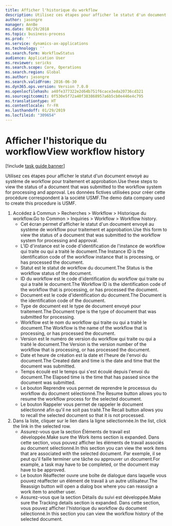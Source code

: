 ```yaml
---
title: Afficher l'historique du workflow
description: Utilisez ces étapes pour afficher le statut d'un document envoyé au système de workflow pour traitement et approbation.
author: jasongre
manager: AnnBe
ms.date: 08/29/2018
ms.topic: business-process
ms.prod: ''
ms.service: dynamics-ax-applications
ms.technology: ''
ms.search.form: WorkflowStatus
audience: Application User
ms.reviewer: sericks
ms.search.scope: Core, Operations
ms.search.region: Global
ms.author: jasongre
ms.search.validFrom: 2016-06-30
ms.dyn365.ops.version: Version 7.0.0
ms.openlocfilehash: a40fe377322e2d64b751f6cace3eda20736cd321
ms.sourcegitcommit: 0f530e5f72a40f383868957a6b5cb0e446e4c795
ms.translationtype: HT
ms.contentlocale: fr-FR
ms.lasthandoff: 01/29/2019
ms.locfileid: "309654"
---
```

# <a name="view-workflow-history"></a><span data-ttu-id="70b87-103">Afficher l'historique du workflow</span><span class="sxs-lookup"><span data-stu-id="70b87-103">View workflow history</span></span>

[!include [task guide banner](../../includes/task-guide-banner.md)]

<span data-ttu-id="70b87-104">Utilisez ces étapes pour afficher le statut d'un document envoyé au système de workflow pour traitement et approbation.</span><span class="sxs-lookup"><span data-stu-id="70b87-104">Use these steps to view the status of a document that was submitted to the workflow system for processing and approval.</span></span> <span data-ttu-id="70b87-105">Les données fictives utilisées pour créer cette procédure correspondent à la société USMF.</span><span class="sxs-lookup"><span data-stu-id="70b87-105">The demo data company used to create this procedure is USMF.</span></span>

1. <span data-ttu-id="70b87-106">Accédez à Commun > Recherches > Workflow > Historique du workflow.</span><span class="sxs-lookup"><span data-stu-id="70b87-106">Go to Common > Inquiries > Workflow > Workflow history.</span></span>
    * <span data-ttu-id="70b87-107">Cet écran permet d'afficher le statut d'un document envoyé au système de workflow pour traitement et approbation.</span><span class="sxs-lookup"><span data-stu-id="70b87-107">Use this form to view the status of a document that was submitted to the workflow system for processing and approval.</span></span>  
    * <span data-ttu-id="70b87-108">L'ID d'instance est le code d'identification de l'instance de workflow qui traite ou qui a traité le document.</span><span class="sxs-lookup"><span data-stu-id="70b87-108">The Instance ID is      the identification code of the workflow instance that is processing, or has processed the document.</span></span>  
    * <span data-ttu-id="70b87-109">Statut est le statut de workflow du document.</span><span class="sxs-lookup"><span data-stu-id="70b87-109">The Status is the workflow status of the document.</span></span>  
    * <span data-ttu-id="70b87-110">ID du workflow est le code d'identification du workflow qui traite ou qui a traité le document.</span><span class="sxs-lookup"><span data-stu-id="70b87-110">The Workflow ID is the identification code of the workflow that is processing, or has processed the document.</span></span>  
    * <span data-ttu-id="70b87-111">Document est le code d'identification du document.</span><span class="sxs-lookup"><span data-stu-id="70b87-111">The Document is the identification code of the document.</span></span>  
    * <span data-ttu-id="70b87-112">Type de document est le type de document envoyé pour traitement.</span><span class="sxs-lookup"><span data-stu-id="70b87-112">The Document type is the type of document that was submitted for processing.</span></span>  
    * <span data-ttu-id="70b87-113">Workflow est le nom du workflow qui traite ou qui a traité le document.</span><span class="sxs-lookup"><span data-stu-id="70b87-113">The Workflow is the name of the workflow that is processing, or has processed the document.</span></span>  
    * <span data-ttu-id="70b87-114">Version est le numéro de version du workflow qui traite ou qui a traité le document.</span><span class="sxs-lookup"><span data-stu-id="70b87-114">The Version is the version number of the workflow that is processing, or has processed the document.</span></span>  
    * <span data-ttu-id="70b87-115">Date et heure de création est la date et l'heure de l'envoi du document.</span><span class="sxs-lookup"><span data-stu-id="70b87-115">The Created date and time is the date and time that the document was submitted.</span></span>  
    * <span data-ttu-id="70b87-116">Temps écoulé est le temps qui s'est écoulé depuis l'envoi du document.</span><span class="sxs-lookup"><span data-stu-id="70b87-116">The Elapsed time is the time that has passed since the document was submitted.</span></span>  
    * <span data-ttu-id="70b87-117">Le bouton Reprendre vous permet de reprendre le processus du workflow du document sélectionné.</span><span class="sxs-lookup"><span data-stu-id="70b87-117">The Resume button allows you to resume the workflow process for the selected document.</span></span>  
    * <span data-ttu-id="70b87-118">Le bouton Rappeler vous permet de rappeler le document sélectionné afin qu'il ne soit pas traité.</span><span class="sxs-lookup"><span data-stu-id="70b87-118">The Recall button allows you to recall the selected document so that it is not processed.</span></span>   
2. <span data-ttu-id="70b87-119">Dans la liste, cliquer sur le lien dans la ligne sélectionnée.</span><span class="sxs-lookup"><span data-stu-id="70b87-119">In the list, click the link in the selected row.</span></span>
    * <span data-ttu-id="70b87-120">Assurez-vous que la section Éléments de travail est développée.</span><span class="sxs-lookup"><span data-stu-id="70b87-120">Make sure the Work items section is expanded.</span></span>    <span data-ttu-id="70b87-121">Dans cette section, vous pouvez afficher les éléments de travail associés au document sélectionné.</span><span class="sxs-lookup"><span data-stu-id="70b87-121">In this section you can view the work items that are associated with the selected document.</span></span> <span data-ttu-id="70b87-122">Par exemple, il se peut qu'il faille terminer une tâche ou approuver un document.</span><span class="sxs-lookup"><span data-stu-id="70b87-122">For example, a task may have to be completed, or the document may have to be approved.</span></span>  
    * <span data-ttu-id="70b87-123">Le bouton Réaffecter ouvre une boîte de dialogue dans laquelle vous pouvez réaffecter un élément de travail à un autre utilisateur.</span><span class="sxs-lookup"><span data-stu-id="70b87-123">The Reassign button will open a dialog box where you can reassign a work item to another user.</span></span>  
    * <span data-ttu-id="70b87-124">Assurez-vous que la section Détails du suivi est développée.</span><span class="sxs-lookup"><span data-stu-id="70b87-124">Make sure the Tracking details section is expanded.</span></span>    <span data-ttu-id="70b87-125">Dans cette section, vous pouvez afficher l'historique du workflow du document sélectionné.</span><span class="sxs-lookup"><span data-stu-id="70b87-125">In this section you can view the workflow history of the selected document.</span></span>  


